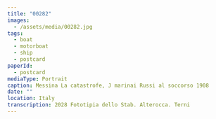```yaml
---
title: "00282"
images:
  - /assets/media/00282.jpg
tags:
  - boat
  - motorboat
  - ship
  - postcard
paperId:
  - postcard
mediaType: Portrait
caption: Messina La catastrofe, J marinai Russi al soccorso 1908
date: ""
location: Italy
transcription: 2028 Fototipia dello Stab. Alterocca. Terni
---
```


